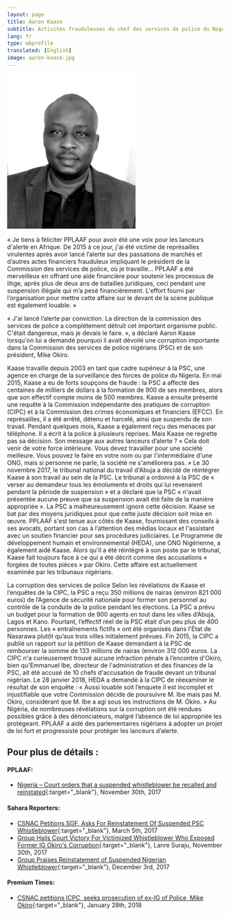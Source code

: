 ```yaml
---
layout: page
title: Aaron Kaase
subtitle: Activités frauduleuses du chef des services de police du Nigéria
lang: fr
type: wbprofile
translated: [English]
image: aaron-kaase.jpg
---
```


<div class="profile-block">
<img src="/assets/images/profiles/aaron-kaase.jpg">
<p>« Je tiens à féliciter PPLAAF pour avoir été une
voix pour les lanceurs d&#39;alerte en Afrique. De
2015 à ce jour, j&#39;ai été victime de représailles
virulentes après avoir lancé l’alerte sur des
passations de marchés et d’autres actes
financiers frauduleux impliquant le président
de la Commission des services de police, où je
travaille… PPLAAF a été merveilleux en offrant
une aide financière pour soutenir les
processus de litige, après plus de deux ans de
batailles juridiques, ceci pendant une
suspension illégale qui m’a pesé
financièrement. L&#39;effort fourni par
l’organisation pour mettre cette affaire sur le
devant de la scène publique est également
louable. »</p>
</div>
<div class=" divider"></div>

« J&#39;ai lancé l’alerte par conviction. La direction de la commission des services de
police a complétement détruit cet important organisme public. C&#39;était dangereux,
mais je devais le faire. », a déclaré Aaron Kaase lorsqu&#39;on lui a demandé pourquoi
il avait dévoilé une corruption importante dans la Commission des services de
police nigérians (PSC) et de son président, Mike Okiro.

Kaase travaille depuis 2003 en tant que cadre supérieur à la PSC, une agence en charge de la surveillance des forces de police du Nigeria. En mai 2015, Kaase a eu de forts soupçons de fraude : la PSC a affecté des centaines de milliers de dollars à la formation de 900 de ses membres, alors que son effectif compte moins de 500 membres.
Kaase a ensuite présenté une requête à la Commission indépendante des pratiques de corruption (CIPC) et à la Commission des crimes économiques et financiers (EFCC). En représailles, il a été arrêté, détenu et harcelé, ainsi que suspendu de son travail.
Pendant quelques mois, Kaase a également reçu des menaces par téléphone. Il a écrit à la police à plusieurs reprises.
Mais Kaase ne regrette pas sa décision. Son message aux autres lanceurs d’alerte ? « Cela doit venir de votre force intérieure. Vous devez travailler pour une société meilleure. Vous pouvez le faire en votre nom ou par l'intermédiaire d'une ONG, mais si personne ne parle, la société ne s'améliorera pas. »
Le 30 novembre 2017, le tribunal national du travail d'Abuja a décidé de réintégrer Kaase à son travail au sein de la PSC. Le tribunal a ordonné à la PSC de « verser au demandeur tous les émoluments et droits qui lui revenaient pendant la période de suspension » et a déclaré que la PSC « n'avait présentée aucune preuve que sa suspension avait été faite de la manière appropriée ».
La PSC a malheureusement ignoré cette décision. Kaase se bat par des moyens juridiques pour que cette juste décision soit mise en œuvre.
PPLAAF s'est tenue aux côtés de Kaase, fournissant des conseils à ses avocats, portant son cas à l’attention des médias locaux et l'assistant avec un soutien financier pour ses procédures judiciaires. Le Programme de développement humain et environnemental (HEDA), une ONG Nigérienne, a également aidé Kaase.
Alors qu'il a été réintégré à son poste par le tribunal, Kaase fait toujours face à ce qui a été décrit comme des accusations « forgées de toutes pièces » par Okiro. Cette affaire est actuellement examinée par les tribunaux nigérians.

La corruption des services de police
Selon les révélations de Kaase et l’enquêtes de la CIPC, la PSC a reçu 350 millions de nairas (environ 821 000 euros) de l’Agence de sécurité nationale pour former son personnel au contrôle de la conduite de la police pendant les élections. La PSC a prévu un budget pour la formation de 900 agents en tout dans les villes d’Abuja, Lagos et Kano. Pourtant, l’effectif réel de la PSC était d’un peu plus de 400 personnes. Les « entraînements fictifs » ont été organisés dans l'État de Nasarawa plutôt qu’aux trois villes initialement prévues. 
Fin 2015, la CIPC a publié un rapport sur la pétition de Kaase demandant à la PSC de rembourser la somme de 133 millions de nairas (environ 312 000 euros. La CIPC n'a curieusement trouvé aucune infraction pénale à l’encontre d'Okiro, bien qu'Emmanuel Ibe, directeur de l'administration et des finances de la PSC, ait été accusé de 10 chefs d'accusation de fraude devant un tribunal nigérian.
Le 28 janvier 2018, HEDA a demandé à la CIPC de réexaminer le résultat de son enquête : « Aussi louable soit l’enquete il est incomplet et injustifiable que votre Commission décide de poursuivre M. Ibe mais pas M. Okiro, considérant que M. Ibe a agi sous les instructions de M. Okiro. »
Au Nigéria, de nombreuses révélations sur la corruption ont été rendues possibles grâce à des dénonciateurs, malgré l’absence de loi appropriée les protégeant. PPLAAF a aidé des parlementaires nigérians à adopter un projet de loi fort et progressiste pour protéger les lanceurs d’alerte.



## Pour plus de détails :
 
#### PPLAAF: 
- [Nigeria – Court orders that a suspended whistleblower be recalled and reinstated](https://pplaaf.org/2017/11/30/nigeria-court-orders-whistleblower-reinstation.html){:target="_blank"}, November 30th, 2017

#### Sahara Reporters:
- [CSNAC Petitions SGF, Asks For Reinstatement Of Suspended PSC Whistleblower](http://saharareporters.com/2017/03/05/csnac-petitions-sgf-asks-reinstatement-suspended-psc-whistleblower){:target="_blank"}, March 5th, 2017
- [Group Hails Court Victory For Victimized Whistleblower Who Exposed Former IG Okiro's Corruption](http://saharareporters.com/2017/11/30/group-hails-court-victory-victimized-whistleblower-who-exposed-former-ig-okiros){:target="_blank"}, Lanre Suraju, November 30th, 2017
- [Group Praises Reinstatement of Suspended Nigerian Whistleblower](http://saharareporters.com/2017/12/03/group-praises-reinstatement-suspended-nigerian-whistleblower){:target="_blank"}, December 3rd, 2017

#### Premium Times:
 - [CSNAC petitions ICPC, seeks prosecution of ex-IG of Police, Mike Okiro](https://www.premiumtimesng.com/news/more-news/256920-csnac-petitions-icpc-seeks-prosecution-ex-ig-police-mike-okiro.html){:target="_blank"}, January 28th, 2018
 
